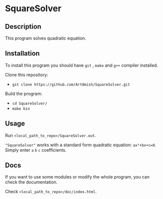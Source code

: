 # SquareSolver

## Description

This program solves quadratic equation.

## Installation

To install this program you should have `git` , `make` and `g++` compiler installed.

Clone this repository:
- `git clone https://github.com/Art8mish/SquareSolver.git` 

Build the program:
- `cd SquareSolver/`
- `make bin`

## Usage

Run `<local_path_to_repo>/SquareSolver.out`.

`"SquareSolver"` works with a standard form quadratic equation: `ax²+bx+c=0`. Simply enter `a` `b` `c` coefficients.

## Docs

If you want to use some modules or modify the whole program, you can check the documentation.

Check `<local_path_to_repo>/doc/index.html`.
